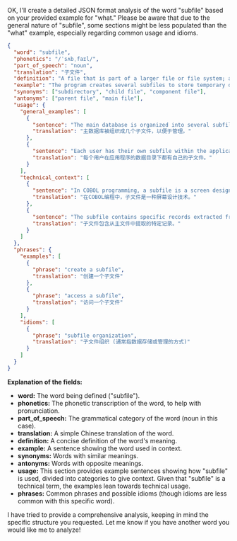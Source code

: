 OK, I'll create a detailed JSON format analysis of the word "subfile" based on your provided example for "what."  Please be aware that due to the general nature of "subfile", some sections might be less populated than the "what" example, especially regarding common usage and idioms.

```json
{
  "word": "subfile",
  "phonetics": "/ˈsʌbˌfaɪl/",
  "part_of_speech": "noun",
  "translation": "子文件",
  "definition": "A file that is part of a larger file or file system; a file contained within another file or directory.",
  "example": "The program creates several subfiles to store temporary data.",
  "synonyms": ["subdirectory", "child file", "component file"],
  "antonyms": ["parent file", "main file"],
  "usage": {
    "general_examples": [
      {
        "sentence": "The main database is organized into several subfiles for easier management.",
        "translation": "主数据库被组织成几个子文件，以便于管理。"
      },
      {
        "sentence": "Each user has their own subfile within the application's data directory.",
        "translation": "每个用户在应用程序的数据目录下都有自己的子文件。"
      }
    ],
    "technical_context": [
      {
        "sentence": "In COBOL programming, a subfile is a screen design technique.",
        "translation": "在COBOL编程中，子文件是一种屏幕设计技术。"
      },
      {
        "sentence": "The subfile contains specific records extracted from the master file.",
        "translation": "子文件包含从主文件中提取的特定记录。"
      }
    ]
  },
  "phrases": {
    "examples": [
      {
        "phrase": "create a subfile",
        "translation": "创建一个子文件"
      },
      {
        "phrase": "access a subfile",
        "translation": "访问一个子文件"
      }
    ],
    "idioms": [
      {
        "phrase": "subfile organization",
        "translation": "子文件组织 (通常指数据存储或管理的方式)"
      }
    ]
  }
}
```

**Explanation of the fields:**

*   **word:** The word being defined ("subfile").
*   **phonetics:**  The phonetic transcription of the word, to help with pronunciation.
*   **part\_of\_speech:**  The grammatical category of the word (noun in this case).
*   **translation:**  A simple Chinese translation of the word.
*   **definition:** A concise definition of the word's meaning.
*   **example:**  A sentence showing the word used in context.
*   **synonyms:** Words with similar meanings.
*   **antonyms:** Words with opposite meanings.
*   **usage:** This section provides example sentences showing how "subfile" is used, divided into categories to give context.  Given that "subfile" is a technical term, the examples lean towards technical usage.
*   **phrases:** Common phrases and possible idioms (though idioms are less common with this specific word).

I have tried to provide a comprehensive analysis, keeping in mind the specific structure you requested. Let me know if you have another word you would like me to analyze!
 